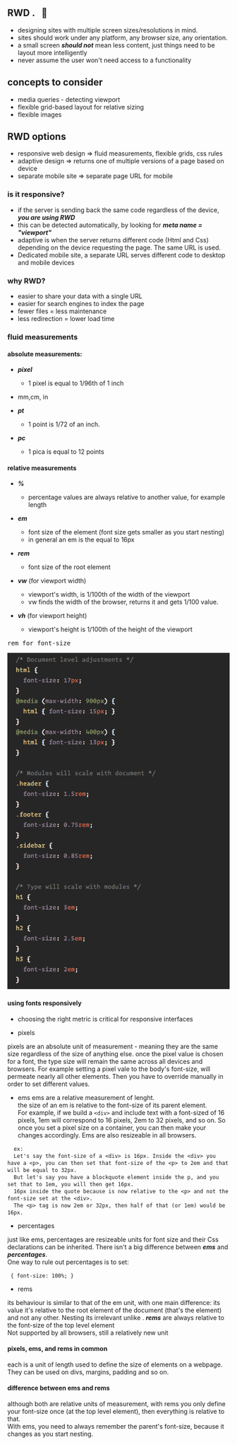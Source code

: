 ## RWD . &nbsp; 📄 

- designing sites with multiple screen sizes/resolutions in mind.
- sites should work under any platform, any browser size, any orientation.
- a small screen ***should not*** mean less content, just things need to be 
  layout more intelligently
- never assume the user won't need access to a functionality

## concepts to consider

- media queries - detecting viewport
- flexible grid-based layout for relative sizing
- flexible images

## RWD options

- responsive web design => fluid measurements, flexible grids, css rules
- adaptive design => returns one of multiple versions of a page based on device
- separate mobile site => separate page URL for mobile

### is it responsive? 
- if the server is sending back the same code regardless of the device, 
  ***you are using RWD***
- this can be detected automatically, by looking for ***meta name = 
  "viewport"***
- adaptive is when the server returns different code (Html and Css) depending
  on the device requesting the page. The same URL is used.
- Dedicated mobile site, a separate URL serves different code to desktop and 
  mobile devices

### why RWD?
- easier to share your data with a single URL
- easier for search engines to index the page
- fewer files = less maintenance
- less redirection = lower load time


### fluid measurements

#### absolute measurements:
- ***pixel*** 
  + 1 pixel is equal to 1/96th of 1 inch

- mm,cm, in

- ***pt***
  + 1 point is 1/72 of an inch.

- ***pc***
  + 1 pica is equal to 12 points


#### relative measurements

- ***%***
  + percentage values are always relative to another value, for example length

- ***em***
  + font size of the element (font size gets smaller as you start nesting)
  + in general an em is the equal to 16px

- ***rem***
  + font size of the root element

- ***vw*** (for viewport width)
  + viewport's width, is 1/100th of the width of the viewport
  + vw finds the width of the browser, returns it and gets 1/100 value.

- ***vh*** (for viewport height)
  + viewport's height is 1/100th of the height of the viewport


<kbd>rem for font-size</kbd>

![](images/rems.png)



#### using fonts responsively
- choosing the right metric is critical for responsive interfaces

+ pixels

pixels are an absolute unit of measurement - meaning they are the same size regardless of the size of anything else.
once the pixel value is chosen for a font, the type size will remain the same across all devices and browsers.
For example setting a pixel vale to the body's font-size, will permeate nearly
all other elements. Then you have to override manually in order to set different values.

+ ems
ems are a relative measurement of lenght.   
the size of an em is relative to the font-size of its parent element.      
For example, if we build a ```<div>``` and include text with a font-sized of 16 pixels, 1em will correspond to 16 pixels, 2em to 32 pixels, and so on.
So once you set a pixel size on a container, you can then make your changes accordingly. Ems are also resizeable in all browsers.

```
  ex:
  Let's say the font-size of a <div> is 16px. Inside the <div> you have a <p>, you can then set that font-size of the <p> to 2em and that will be equal to 32px.
  But let's say you have a blockquote element inside the p, and you set that to 1em, you will then get 16px.    
  16px inside the quote because is now relative to the <p> and not the font-size set at the <div>.   
  The <p> tag is now 2em or 32px, then half of that (or 1em) would be 16px.

```



+ percentages

just like ems, percentages are resizeable units for font size and their Css declarations can be inherited. There isn't a big difference between ***ems*** and ***percentages***.  
One way to rule out percentages is to set:
```
 { font-size: 100%; }

```

+ rems

its behaviour is similar to that of the em unit, with one main difference:
its value it's relative to the root element of the document (that's the <html> element) and not any other. Nesting its irrelevant unlike <ems>.
***rems*** are always relative to the font-size of the top level <html> element   
Not supported by all browsers, still a relatively new unit

#### pixels, ems, and rems in common
each is a unit of length used to define the size of elements on a webpage.
They can be used on divs, margins, padding and so on.

#### difference between ems and rems

although both are relative units of measurement, with rems you only define your font-size once (at the top level <html> element), then everything is relative to that.   
With ems, you need to always remember the parent's font-size, because it changes as you start nesting.
















